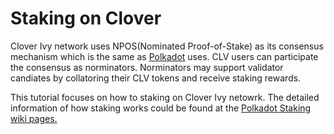 # Staking on Clover

Clover Ivy network uses NPOS(Nominated Proof-of-Stake) as its consensus mechanism which is the same as [Polkadot](https://polkadot.network) uses. CLV users can participate the consensus as norminators. Norminators may support validator candiates by collatoring their CLV tokens and receive staking rewards.

This tutorial focuses on how to staking on Clover Ivy netowrk. The detailed information of how staking works could be found at the [Polkadot Staking wiki pages.](https://wiki.polkadot.network/docs/learn-staking)

##

